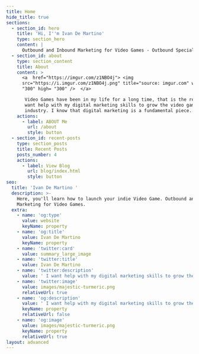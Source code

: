 ```yaml
---
title: Home
hide_title: true
sections:
  - section_id: hero
    title: 'Hi, I''m Ivan De Martino'
    type: section_hero
    content: |
      Outbound and Inbound Marketing for Video Games - Outbound Specialist
  - section_id: about
    type: section_content
    title: About
    content: >
      <a  href="https://imgur.com/z1NBO4j"> <img
      src="https://i.imgur.com/z1NBO4j.png" title="source: imgur.com" width=
      "300" high= "300" />  </a>

       Video Games have been in my life for a long time, that is the reason I
       want help with my digital marketing skills to grow the video game
       industry. I know that digital marketing is a fundamental piece.
    actions:
      - label: ABOUT Me
        url: /about
        style: button
  - section_id: recent-posts
    type: section_posts
    title: Recent Posts
    posts_number: 4
    actions:
      - label: View Blog
        url: blog/index.html
        style: button
seo:
  title: 'Ivan De Martino '
  description: >-
    Here, you'll learn how to launch your indie Video Game. Outbound and Inbound
    Marketing for Video Games.
  extra:
    - name: 'og:type'
      value: website
      keyName: property
    - name: 'og:title'
      value: Ivan De Martino
      keyName: property
    - name: 'twitter:card'
      value: summary_large_image
    - name: 'twitter:title'
      value: Ivan De Martino
    - name: 'twitter:description'
      value: ' I want help with my digital marketing skills to grow the video game industry. '
    - name: 'twitter:image'
      value: images/majestic-turmeric.png
      relativeUrl: true
    - name: 'og:description'
      value: ' I want help with my digital marketing skills to grow the video game industry.'
      keyName: property
      relativeUrl: false
    - name: 'og:image'
      value: images/majestic-turmeric.png
      keyName: property
      relativeUrl: true
layout: advanced
---
```

